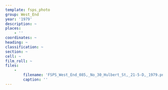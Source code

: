 ```yaml
---
template: fsps_photo
group: West_End
year: '1979'
description: ~
places:
    - ''
coordinates: ~
heading: ~
classification: ~
section: ~
cell: ~
film_roll: ~
files:
    -
        filename: 'FSPS_West_End_085,_No_30_Hulbert_St,_21-5-D,_1979.png'
        caption: ''
---
```

